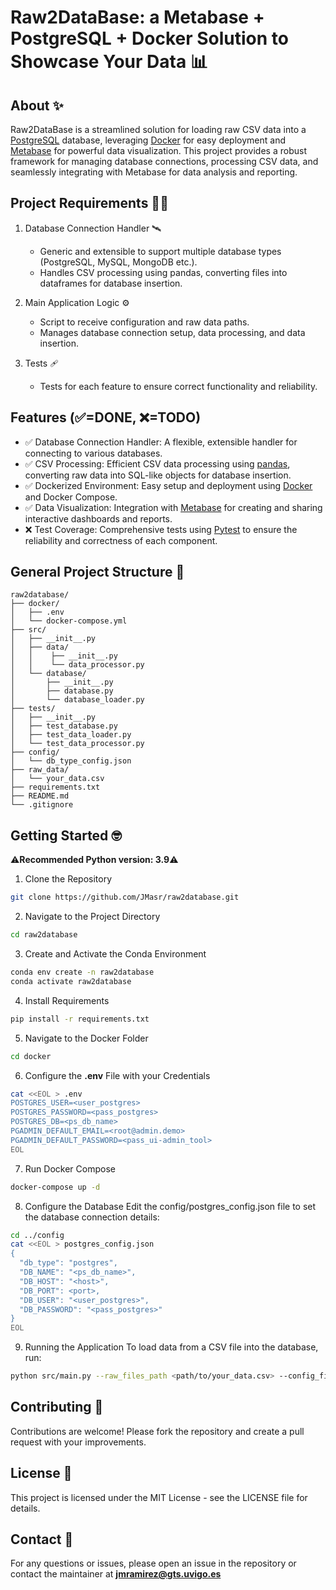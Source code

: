 # Raw2DataBase: a Metabase + PostgreSQL + Docker Solution to Showcase Your Data 📊

## About ✨
Raw2DataBase is a streamlined solution for loading raw CSV data into a [PostgreSQL](https://www.postgresql.org/) database,
leveraging [Docker](https://www.docker.com/) for easy deployment and [Metabase](https://www.metabase.com/) for powerful
data visualization. This project provides a robust framework for managing database connections, processing CSV data,
and seamlessly integrating with Metabase for data analysis and reporting.

## Project Requirements 👨‍🔧
1. Database Connection Handler 🛰️
   - Generic and extensible to support multiple database types (PostgreSQL, MySQL, MongoDB etc.).
   - Handles CSV processing using pandas, converting files into dataframes for database insertion.

2. Main Application Logic ⚙️
   - Script to receive configuration and raw data paths.
   - Manages database connection setup, data processing, and data insertion.

3. Tests 🩹
   - Tests for each feature to ensure correct functionality and reliability.

## Features (✅=DONE, ❌=TODO)
* ✅ Database Connection Handler: A flexible, extensible handler for connecting to various databases.
* ✅ CSV Processing: Efficient CSV data processing using [pandas](https://pandas.pydata.org/), converting raw data into SQL-like objects for database insertion.
* ✅ Dockerized Environment: Easy setup and deployment using [Docker](https://www.docker.com/) and Docker Compose.
* ✅ Data Visualization: Integration with [Metabase](https://www.metabase.com/) for creating and sharing interactive dashboards and reports.
* ❌ Test Coverage: Comprehensive tests using [Pytest](https://docs.pytest.org/en/8.2.x/) to ensure the reliability and correctness of each component.

## General Project Structure 🧱
```
raw2database/
├── docker/
│   ├── .env
│   └── docker-compose.yml
├── src/
│   ├── __init__.py
│   ├── data/
│   │    ├── __init__.py
│   │    └── data_processor.py
│   └── database/
│       ├── __init__.py
│       ├── database.py
│       └── database_loader.py
├── tests/
│   ├── __init__.py
│   ├── test_database.py
│   ├── test_data_loader.py
│   └── test_data_processor.py
├── config/
│   └── db_type_config.json
├── raw_data/
│   └── your_data.csv
├── requirements.txt
├── README.md
└── .gitignore
```

## Getting Started 🤓

⚠️**Recommended Python version: 3.9**⚠️

1. Clone the Repository

```bash
git clone https://github.com/JMasr/raw2database.git
```
2. Navigate to the Project Directory

```bash
cd raw2database
```

3. Create and Activate the Conda Environment

```bash
conda env create -n raw2database
conda activate raw2database
```

4. Install Requirements

```bash
pip install -r requirements.txt
```

5. Navigate to the Docker Folder
```bash
cd docker
```
6. Configure the **.env** File with your Credentials
```bash
cat <<EOL > .env
POSTGRES_USER=<user_postgres>
POSTGRES_PASSWORD=<pass_postgres>
POSTGRES_DB=<ps_db_name>
PGADMIN_DEFAULT_EMAIL=<root@admin.demo>
PGADMIN_DEFAULT_PASSWORD=<pass_ui-admin_tool>
EOL
```

7. Run Docker Compose
```bash
docker-compose up -d
```

8. Configure the Database
Edit the config/postgres_config.json file to set the database connection details:
```bash
cd ../config
cat <<EOL > postgres_config.json
{
  "db_type": "postgres",
  "DB_NAME": "<ps_db_name>",
  "DB_HOST": "<host>",
  "DB_PORT": <port>,
  "DB_USER": "<user_postgres>",
  "DB_PASSWORD": "<pass_postgres>"
}
EOL
```
9. Running the Application
To load data from a CSV file into the database, run:
```bash
python src/main.py --raw_files_path <path/to/your_data.csv> --config_file config/postgres_config.json --db_type postgres
```

## Contributing 🤗
Contributions are welcome! Please fork the repository and create a pull request with your improvements.

## License 📜
This project is licensed under the MIT License - see the LICENSE file for details.

## Contact 📧
For any questions or issues, please open an issue in the repository or contact the maintainer at **jmramirez@gts.uvigo.es**